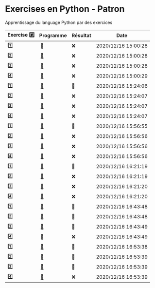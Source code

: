 # Exercises en Python - Patron

Apprentissage du language Python par des exercices

|  Exercise :hash:  |  Programme | Résultat | Date |
|-------------------|------------|----------|------|
| :one: | [:bookmark:](01/programme.py) | :x: | 2020/12/16 15:00:28 |
| :two: | [:bookmark:](02/programme.py) | :x: | 2020/12/16 15:00:28 |
| :three: | [:bookmark:](03/programme.py) | :x: | 2020/12/16 15:00:28 |
| :four: | [:bookmark:](04/programme.py) | :x: | 2020/12/16 15:00:29 |
| :one: | [:bookmark:](01/programme.py) | :tada: | 2020/12/16 15:24:06 |
| :two: | [:bookmark:](02/programme.py) | :x: | 2020/12/16 15:24:07 |
| :three: | [:bookmark:](03/programme.py) | :x: | 2020/12/16 15:24:07 |
| :four: | [:bookmark:](04/programme.py) | :x: | 2020/12/16 15:24:07 |
| :one: | [:bookmark:](01/programme.py) | :tada: | 2020/12/16 15:56:55 |
| :two: | [:bookmark:](02/programme.py) | :x: | 2020/12/16 15:56:56 |
| :three: | [:bookmark:](03/programme.py) | :x: | 2020/12/16 15:56:56 |
| :four: | [:bookmark:](04/programme.py) | :x: | 2020/12/16 15:56:56 |
| :one: | [:bookmark:](01/programme.py) | :tada: | 2020/12/16 16:21:19 |
| :two: | [:bookmark:](02/programme.py) | :x: | 2020/12/16 16:21:19 |
| :three: | [:bookmark:](03/programme.py) | :x: | 2020/12/16 16:21:20 |
| :four: | [:bookmark:](04/programme.py) | :x: | 2020/12/16 16:21:20 |
| :one: | [:bookmark:](01/programme.py) | :tada: | 2020/12/16 16:43:48 |
| :two: | [:bookmark:](02/programme.py) | :tada: | 2020/12/16 16:43:48 |
| :three: | [:bookmark:](03/programme.py) | :tada: | 2020/12/16 16:43:49 |
| :four: | [:bookmark:](04/programme.py) | :x: | 2020/12/16 16:43:49 |
| :one: | [:bookmark:](01/programme.py) | :tada: | 2020/12/16 16:53:38 |
| :two: | [:bookmark:](02/programme.py) | :tada: | 2020/12/16 16:53:39 |
| :three: | [:bookmark:](03/programme.py) | :tada: | 2020/12/16 16:53:39 |
| :four: | [:bookmark:](04/programme.py) | :x: | 2020/12/16 16:53:39 |
